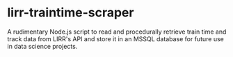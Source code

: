 # lirr-traintime-scraper
A rudimentary Node.js script to read and procedurally retrieve train time and track data from LIRR's API and store it in an MSSQL database for future use in data science projects.